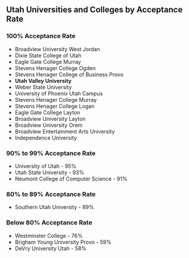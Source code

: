 ## Utah Universities and Colleges by Acceptance Rate

### 100% Acceptance Rate
- Broadview University West Jordan
- Dixie State College of Utah
- Eagle Gate College Murray
- Stevens Henager College Ogden
- Stevens Henager College of Business Provo
- **Utah Valley University**
- Weber State University
- University of Phoenix Utah Campus
- Stevens Henager College Murray
- Stevens Henager College Logan
- Eagle Gate College Layton
- Broadview University Layton
- Broadview University Orem
- Broadview Entertainment Arts University
- Independence University

### 90% to 99% Acceptance Rate
- University of Utah - 95%
- Utah State University - 93%
- Neumont College of Computer Science - 91%

### 80% to 89% Acceptance Rate
- Southern Utah University - 89%

### Below 80% Acceptance Rate
- Westminster College - 76%
- Brigham Young University Provo - 59%
- DeVry University Utah - 58%
